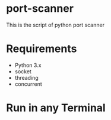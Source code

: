 # port-scanner
This is the script of python port scanner

# Requirements
- Python 3.x
- socket
- threading
- concurrent

# Run in any Terminal

